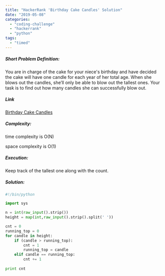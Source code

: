 ```yaml
---
title: "HackerRank 'Birthday Cake Candles' Solution"
date: "2019-05-08"
categories: 
  - "coding-challenge"
  - "hackerrank"
  - "python"
tags: 
  - "timed"
---
```


##### Short Problem Definition:

You are in charge of the cake for your niece's birthday and have decided the cake will have one candle for each year of her total age. When she blows out the candles, she’ll only be able to blow out the tallest ones. Your task is to find out how many candles she can successfully blow out.

##### Link

[Birthday Cake Candles](https://www.hackerrank.com/challenges/birthday-cake-candles/problem)

##### Complexity:

time complexity is O(N)

space complexity is O(1)

##### Execution:

Keep track of the tallest one along with the count.

##### Solution:

```python
#!/bin/python

import sys

n = int(raw_input().strip())
height = map(int,raw_input().strip().split(' '))

cnt = 0
running_top = 0
for candle in height:
    if (candle > running_top):
        cnt = 1
        running_top = candle
    elif candle == running_top:
        cnt += 1
        
print cnt
```
